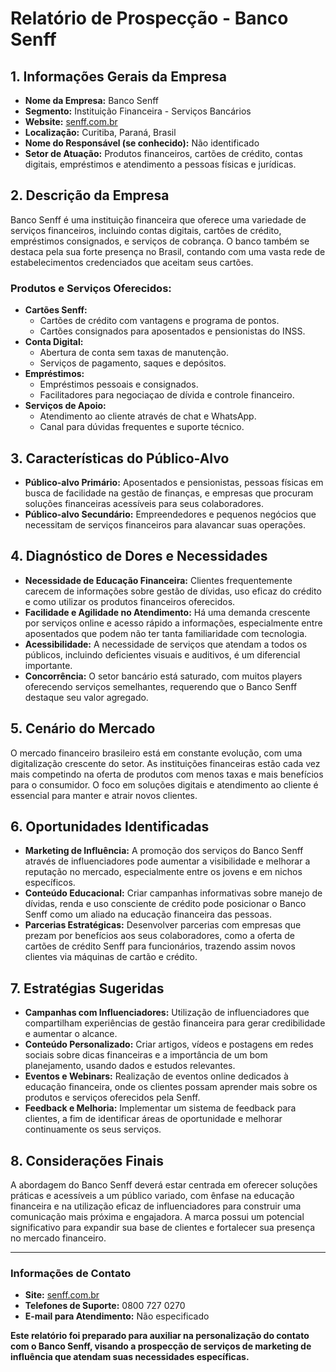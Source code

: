 # Relatório de Prospecção - Banco Senff

## 1. Informações Gerais da Empresa
- **Nome da Empresa:** Banco Senff
- **Segmento:** Instituição Financeira - Serviços Bancários
- **Website:** [senff.com.br](http://www.senff.com.br)
- **Localização:** Curitiba, Paraná, Brasil
- **Nome do Responsável (se conhecido):** Não identificado
- **Setor de Atuação:** Produtos financeiros, cartões de crédito, contas digitais, empréstimos e atendimento a pessoas físicas e jurídicas.

## 2. Descrição da Empresa
Banco Senff é uma instituição financeira que oferece uma variedade de serviços financeiros, incluindo contas digitais, cartões de crédito, empréstimos consignados, e serviços de cobrança. O banco também se destaca pela sua forte presença no Brasil, contando com uma vasta rede de estabelecimentos credenciados que aceitam seus cartões.

### Produtos e Serviços Oferecidos:
- **Cartões Senff:**
  - Cartões de crédito com vantagens e programa de pontos.
  - Cartões consignados para aposentados e pensionistas do INSS.
- **Conta Digital:**
  - Abertura de conta sem taxas de manutenção.
  - Serviços de pagamento, saques e depósitos.
- **Empréstimos:**
  - Empréstimos pessoais e consignados.
  - Facilitadores para negociaçao de dívida e controle financeiro.
- **Serviços de Apoio:**
  - Atendimento ao cliente através de chat e WhatsApp.
  - Canal para dúvidas frequentes e suporte técnico.

## 3. Características do Público-Alvo
- **Público-alvo Primário:** Aposentados e pensionistas, pessoas físicas em busca de facilidade na gestão de finanças, e empresas que procuram soluções financeiras acessíveis para seus colaboradores.
- **Público-alvo Secundário:** Empreendedores e pequenos negócios que necessitam de serviços financeiros para alavancar suas operações.

## 4. Diagnóstico de Dores e Necessidades
- **Necessidade de Educação Financeira:** Clientes frequentemente carecem de informações sobre gestão de dívidas, uso eficaz do crédito e como utilizar os produtos financeiros oferecidos.
- **Facilidade e Agilidade no Atendimento:** Há uma demanda crescente por serviços online e acesso rápido a informações, especialmente entre aposentados que podem não ter tanta familiaridade com tecnologia.
- **Acessibilidade:** A necessidade de serviços que atendam a todos os públicos, incluindo deficientes visuais e auditivos, é um diferencial importante.
- **Concorrência:** O setor bancário está saturado, com muitos players oferecendo serviços semelhantes, requerendo que o Banco Senff destaque seu valor agregado.

## 5. Cenário do Mercado
O mercado financeiro brasileiro está em constante evolução, com uma digitalização crescente do setor. As instituições financeiras estão cada vez mais competindo na oferta de produtos com menos taxas e mais benefícios para o consumidor. O foco em soluções digitais e atendimento ao cliente é essencial para manter e atrair novos clientes.

## 6. Oportunidades Identificadas
- **Marketing de Influência:** A promoção dos serviços do Banco Senff através de influenciadores pode aumentar a visibilidade e melhorar a reputação no mercado, especialmente entre os jovens e em nichos específicos.
- **Conteúdo Educacional:** Criar campanhas informativas sobre manejo de dívidas, renda e uso consciente de crédito pode posicionar o Banco Senff como um aliado na educação financeira das pessoas.
- **Parcerias Estratégicas:** Desenvolver parcerias com empresas que prezam por benefícios aos seus colaboradores, como a oferta de cartões de crédito Senff para funcionários, trazendo assim novos clientes via máquinas de cartão e crédito.

## 7. Estratégias Sugeridas
- **Campanhas com Influenciadores:** Utilização de influenciadores que compartilham experiências de gestão financeira para gerar credibilidade e aumentar o alcance. 
- **Conteúdo Personalizado:** Criar artigos, vídeos e postagens em redes sociais sobre dicas financeiras e a importância de um bom planejamento, usando dados e estudos relevantes.
- **Eventos e Webinars:** Realização de eventos online dedicados à educação financeira, onde os clientes possam aprender mais sobre os produtos e serviços oferecidos pela Senff.
- **Feedback e Melhoria:** Implementar um sistema de feedback para clientes, a fim de identificar áreas de oportunidade e melhorar continuamente os seus serviços.

## 8. Considerações Finais
A abordagem do Banco Senff deverá estar centrada em oferecer soluções práticas e acessíveis a um público variado, com ênfase na educação financeira e na utilização eficaz de influenciadores para construir uma comunicação mais próxima e engajadora. A marca possui um potencial significativo para expandir sua base de clientes e fortalecer sua presença no mercado financeiro.

---

### Informações de Contato
- **Site:** [senff.com.br](http://www.senff.com.br)
- **Telefones de Suporte:** 0800 727 0270
- **E-mail para Atendimento:** Não especificado

**Este relatório foi preparado para auxiliar na personalização do contato com o Banco Senff, visando a prospecção de serviços de marketing de influência que atendam suas necessidades específicas.**